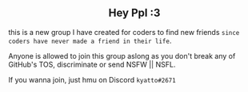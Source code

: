 <h2 align=center>Hey Ppl :3</h2>

this is a new group I have created for coders to find new friends `since coders have never made a friend in their life`.

Anyone is allowed to join this group aslong as you don't break any of GitHub's TOS, discriminate or send NSFW || NSFL.

If you wanna join, just hmu on Discord `kyatto#2671`

